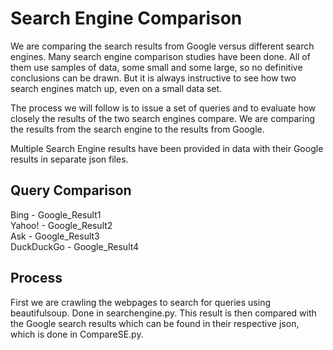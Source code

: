 # Search Engine Comparison 

We are comparing the search results from Google versus different search engines.
Many search engine comparison studies have been done. All of them use samples of data, some
small and some large, so no definitive conclusions can be drawn. But it is always instructive to
see how two search engines match up, even on a small data set.

The process we will follow is to issue a set of queries and to evaluate how closely the results of
the two search engines compare. We are comparing the results from the search engine to the results from Google.

Multiple Search Engine results have been provided in data with their Google results in separate json files.

## Query Comparison

Bing - Google_Result1\
Yahoo! - Google_Result2\
Ask - Google_Result3\
DuckDuckGo - Google_Result4

## Process

First we are crawling the webpages to search for queries using beautifulsoup. Done in searchengine.py. This result is then compared with the Google search results which can be found in their respective json, which is done in CompareSE.py.
